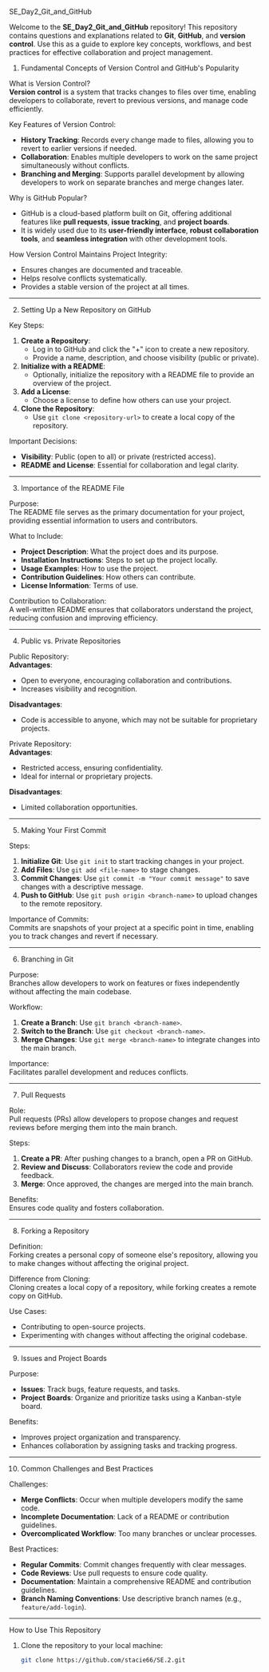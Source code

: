 SE_Day2_Git_and_GitHub  

Welcome to the **SE_Day2_Git_and_GitHub** repository! This repository contains questions and explanations related to **Git**, **GitHub**, and **version control**. Use this as a guide to explore key concepts, workflows, and best practices for effective collaboration and project management.  

 1. Fundamental Concepts of Version Control and GitHub's Popularity  

 What is Version Control?  
**Version control** is a system that tracks changes to files over time, enabling developers to collaborate, revert to previous versions, and manage code efficiently.  

 Key Features of Version Control:  
- **History Tracking**: Records every change made to files, allowing you to revert to earlier versions if needed.  
- **Collaboration**: Enables multiple developers to work on the same project simultaneously without conflicts.  
- **Branching and Merging**: Supports parallel development by allowing developers to work on separate branches and merge changes later.  

 Why is GitHub Popular?  
- GitHub is a cloud-based platform built on Git, offering additional features like **pull requests**, **issue tracking**, and **project boards**.  
- It is widely used due to its **user-friendly interface**, **robust collaboration tools**, and **seamless integration** with other development tools.  

 How Version Control Maintains Project Integrity:  
- Ensures changes are documented and traceable.  
- Helps resolve conflicts systematically.  
- Provides a stable version of the project at all times.  

---  

 2. Setting Up a New Repository on GitHub  

 Key Steps:  
1. **Create a Repository**:  
   - Log in to GitHub and click the "+" icon to create a new repository.  
   - Provide a name, description, and choose visibility (public or private).  
2. **Initialize with a README**:  
   - Optionally, initialize the repository with a README file to provide an overview of the project.  
3. **Add a License**:  
   - Choose a license to define how others can use your project.  
4. **Clone the Repository**:  
   - Use `git clone <repository-url>` to create a local copy of the repository.  

 Important Decisions:  
- **Visibility**: Public (open to all) or private (restricted access).  
- **README and License**: Essential for collaboration and legal clarity.  

---  

3. Importance of the README File  

Purpose:  
The README file serves as the primary documentation for your project, providing essential information to users and contributors.  

 What to Include:  
- **Project Description**: What the project does and its purpose.  
- **Installation Instructions**: Steps to set up the project locally.  
- **Usage Examples**: How to use the project.  
- **Contribution Guidelines**: How others can contribute.  
- **License Information**: Terms of use.  

Contribution to Collaboration:  
A well-written README ensures that collaborators understand the project, reducing confusion and improving efficiency.  

---  

4. Public vs. Private Repositories  

 Public Repository:  
 **Advantages**:  
- Open to everyone, encouraging collaboration and contributions.  
- Increases visibility and recognition.  

**Disadvantages**:  
- Code is accessible to anyone, which may not be suitable for proprietary projects.  

 Private Repository:  
**Advantages**:  
- Restricted access, ensuring confidentiality.  
- Ideal for internal or proprietary projects.  

**Disadvantages**:  
- Limited collaboration opportunities.  

---  

5. Making Your First Commit  

Steps:  
1. **Initialize Git**: Use `git init` to start tracking changes in your project.  
2. **Add Files**: Use `git add <file-name>` to stage changes.  
3. **Commit Changes**: Use `git commit -m "Your commit message"` to save changes with a descriptive message.  
4. **Push to GitHub**: Use `git push origin <branch-name>` to upload changes to the remote repository.  

Importance of Commits:  
Commits are snapshots of your project at a specific point in time, enabling you to track changes and revert if necessary.  

---  

 6. Branching in Git  

Purpose:  
Branches allow developers to work on features or fixes independently without affecting the main codebase.  

 Workflow:  
1. **Create a Branch**: Use `git branch <branch-name>`.  
2. **Switch to the Branch**: Use `git checkout <branch-name>`.  
3. **Merge Changes**: Use `git merge <branch-name>` to integrate changes into the main branch.  

 Importance:  
Facilitates parallel development and reduces conflicts.  

---  

7. Pull Requests  

Role:  
Pull requests (PRs) allow developers to propose changes and request reviews before merging them into the main branch.  

Steps:  
1. **Create a PR**: After pushing changes to a branch, open a PR on GitHub.  
2. **Review and Discuss**: Collaborators review the code and provide feedback.  
3. **Merge**: Once approved, the changes are merged into the main branch.  

 Benefits:  
Ensures code quality and fosters collaboration.  

---  

 8. Forking a Repository  

 Definition:  
Forking creates a personal copy of someone else's repository, allowing you to make changes without affecting the original project.  

Difference from Cloning:  
Cloning creates a local copy of a repository, while forking creates a remote copy on GitHub.  

 Use Cases:  
- Contributing to open-source projects.  
- Experimenting with changes without affecting the original codebase.  

---  

 9. Issues and Project Boards  

 Purpose:  
- **Issues**: Track bugs, feature requests, and tasks.  
- **Project Boards**: Organize and prioritize tasks using a Kanban-style board.  

 Benefits:  
- Improves project organization and transparency.  
- Enhances collaboration by assigning tasks and tracking progress.  

---  

 10. Common Challenges and Best Practices  

 Challenges:  
- **Merge Conflicts**: Occur when multiple developers modify the same code.  
- **Incomplete Documentation**: Lack of a README or contribution guidelines.  
- **Overcomplicated Workflow**: Too many branches or unclear processes.  

 Best Practices:  
- **Regular Commits**: Commit changes frequently with clear messages.  
- **Code Reviews**: Use pull requests to ensure code quality.  
- **Documentation**: Maintain a comprehensive README and contribution guidelines.  
- **Branch Naming Conventions**: Use descriptive branch names (e.g., `feature/add-login`).  

---  

 How to Use This Repository  
1. Clone the repository to your local machine:  
   ```bash
   git clone https://github.com/stacie66/SE.2.git
